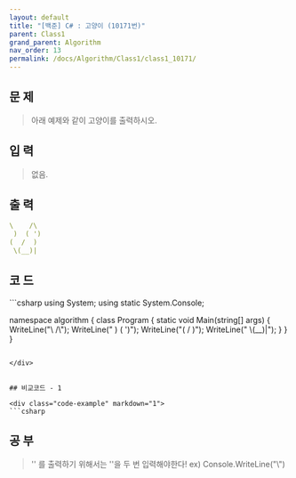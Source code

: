 ```yaml
---
layout: default
title: "[백준] C# : 고양이 (10171번)"
parent: Class1
grand_parent: Algorithm
nav_order: 13
permalink: /docs/Algorithm/Class1/class1_10171/
---
```


## 문 제
> 아래 예제와 같이 고양이를 출력하시오.


## 입 력
> 없음.



## 출 력


```yaml
\    /\
 )  ( ')
(  /  )
 \(__)|
```


## 코 드

> 

<div class="code-example" markdown="1">
```csharp
using System;
using static System.Console;

namespace algorithm
{
    class Program
    {
        static void Main(string[] args)
        {
            WriteLine("\\    /\\");
            WriteLine(" )  ( ')");
            WriteLine("(  /  )");
            WriteLine(" \\(__)|");
        }
    }
}
```

</div>


## 비교코드 - 1

<div class="code-example" markdown="1">
```csharp

```

</div>



## 공 부

> '\' 를 출력하기 위해서는 '\'을 두 번 입력해야한다!
> ex) Console.WriteLine("\\")